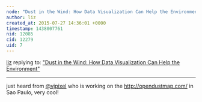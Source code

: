 ```yaml
---
node: "Dust in the Wind: How Data Visualization Can Help the Environment" 
author: liz
created_at: 2015-07-27 14:36:01 +0000
timestamp: 1438007761
nid: 12085
cid: 12279
uid: 7
---
```




[liz](../profile/liz) replying to: ["Dust in the Wind: How Data Visualization Can Help the Environment" ](../notes/stevie/07-21-2015/dust-in-the-wind-how-data-visualization-can-help-the-environment)

----
just heard from [@vjpixel](/profile/vjpixel) who is working on the http://opendustmap.com/ in Sao Paulo, very cool!